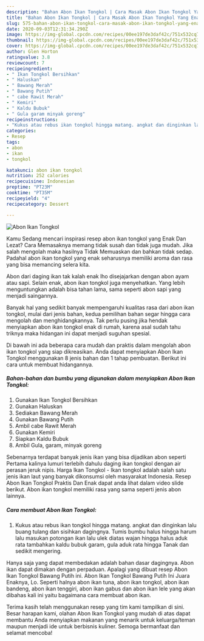 ```yaml
---
description: "Bahan Abon Ikan Tongkol | Cara Masak Abon Ikan Tongkol Yang Enak dan Simpel"
title: "Bahan Abon Ikan Tongkol | Cara Masak Abon Ikan Tongkol Yang Enak dan Simpel"
slug: 575-bahan-abon-ikan-tongkol-cara-masak-abon-ikan-tongkol-yang-enak-dan-simpel
date: 2020-09-03T12:31:34.290Z
image: https://img-global.cpcdn.com/recipes/00ee197de3daf42c/751x532cq70/abon-ikan-tongkol-foto-resep-utama.jpg
thumbnail: https://img-global.cpcdn.com/recipes/00ee197de3daf42c/751x532cq70/abon-ikan-tongkol-foto-resep-utama.jpg
cover: https://img-global.cpcdn.com/recipes/00ee197de3daf42c/751x532cq70/abon-ikan-tongkol-foto-resep-utama.jpg
author: Glen Horton
ratingvalue: 3.8
reviewcount: 7
recipeingredient:
- " Ikan Tongkol Bersihkan"
- " Haluskan"
- " Bawang Merah"
- " Bawang Putih"
- " cabe Rawit Merah"
- " Kemiri"
- " Kaldu Bubuk"
- " Gula garam minyak goreng"
recipeinstructions:
- "Kukus atau rebus ikan tongkol hingga matang. angkat dan dinginkan lalu buang tulang dan sisihkan dagingnya. Tumis bumbu halus hingga harum lalu masukan potongan ikan lalu ulek diatas wajan hingga halus aduk rata tambahkan kaldu bubuk garam, gula aduk rata hingga Tanak dan sedikit mengering."
categories:
- Resep
tags:
- abon
- ikan
- tongkol

katakunci: abon ikan tongkol 
nutrition: 252 calories
recipecuisine: Indonesian
preptime: "PT23M"
cooktime: "PT35M"
recipeyield: "4"
recipecategory: Dessert

---
```



![Abon Ikan Tongkol](https://img-global.cpcdn.com/recipes/00ee197de3daf42c/751x532cq70/abon-ikan-tongkol-foto-resep-utama.jpg)

Kamu Sedang mencari inspirasi resep abon ikan tongkol yang Enak Dan Lezat? Cara Memasaknya memang tidak susah dan tidak juga mudah. Jika salah mengolah maka hasilnya Tidak Memuaskan dan bahkan tidak sedap. Padahal abon ikan tongkol yang enak seharusnya memiliki aroma dan rasa yang bisa memancing selera kita.

Abon dari daging ikan tak kalah enak lho disejajarkan dengan abon ayam atau sapi. Selain enak, abon ikan tongkol juga menyehatkan. Yang lebih menguntungkan adalah bisa tahan lama, sama seperti abon sapi yang menjadi saingannya.

Banyak hal yang sedikit banyak mempengaruhi kualitas rasa dari abon ikan tongkol, mulai dari jenis bahan, kedua pemilihan bahan segar hingga cara mengolah dan menghidangkannya. Tak perlu pusing jika hendak menyiapkan abon ikan tongkol enak di rumah, karena asal sudah tahu triknya maka hidangan ini dapat menjadi suguhan spesial.


Di bawah ini ada beberapa cara mudah dan praktis dalam mengolah abon ikan tongkol yang siap dikreasikan. Anda dapat menyiapkan Abon Ikan Tongkol menggunakan 8 jenis bahan dan 1 tahap pembuatan. Berikut ini cara untuk membuat hidangannya.

<!--inarticleads1-->

##### Bahan-bahan dan bumbu yang digunakan dalam menyiapkan Abon Ikan Tongkol:

1. Gunakan  Ikan Tongkol Bersihkan
1. Gunakan  Haluskan
1. Sediakan  Bawang Merah
1. Gunakan  Bawang Putih
1. Ambil  cabe Rawit Merah
1. Gunakan  Kemiri
1. Siapkan  Kaldu Bubuk
1. Ambil  Gula, garam, minyak goreng


Sebenarnya terdapat banyak jenis ikan yang bisa dijadikan abon seperti Pertama kalinya lumuri terlebih dahulu daging ikan tongkol dengan air perasan jeruk nipis. Harga Ikan Tongkol - Ikan tongkol adalah salah satu jenis ikan laut yang banyak dikonsumsi oleh masyarakat Indonesia. Resep Abon Ikan Tongkol Praktis Dan Enak dapat anda lihat dalam video slide berikut. Abon ikan tongkol memiliki rasa yang sama seperti jenis abon lainnya. 

<!--inarticleads2-->

##### Cara membuat Abon Ikan Tongkol:

1. Kukus atau rebus ikan tongkol hingga matang. angkat dan dinginkan lalu buang tulang dan sisihkan dagingnya. Tumis bumbu halus hingga harum lalu masukan potongan ikan lalu ulek diatas wajan hingga halus aduk rata tambahkan kaldu bubuk garam, gula aduk rata hingga Tanak dan sedikit mengering.


Hanya saja yang dapat membedakan adalah bahan dasar dagingnya. Abon ikan dapat dimakan dengan perpaduan. Apalagi yang dibuat resep Abon Ikan Tongkol Bawang Putih ini. Abon Ikan Tongkol Bawang Putih Ini Juara Enaknya, Lo. Seperti halnya abon ikan tuna, abon ikan tongkol, abon ikan bandeng, abon ikan tenggiri, abon ikan gabus dan abon ikan lele yang akan dibahas kali ini yaitu bagaimana cara membuat abon ikan. 

Terima kasih telah menggunakan resep yang tim kami tampilkan di sini. Besar harapan kami, olahan Abon Ikan Tongkol yang mudah di atas dapat membantu Anda menyiapkan makanan yang menarik untuk keluarga/teman maupun menjadi ide untuk berbisnis kuliner. Semoga bermanfaat dan selamat mencoba!
